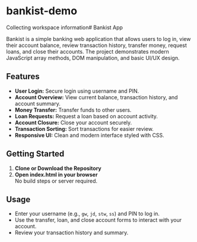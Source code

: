 # bankist-demo
Collecting workspace information# Bankist App

Bankist is a simple banking web application that allows users to log in, view their account balance, review transaction history, transfer money, request loans, and close their accounts. The project demonstrates modern JavaScript array methods, DOM manipulation, and basic UI/UX design.

## Features

- **User Login:** Secure login using username and PIN.
- **Account Overview:** View current balance, transaction history, and account summary.
- **Money Transfer:** Transfer funds to other users.
- **Loan Requests:** Request a loan based on account activity.
- **Account Closure:** Close your account securely.
- **Transaction Sorting:** Sort transactions for easier review.
- **Responsive UI:** Clean and modern interface styled with CSS.

## Getting Started

1. **Clone or Download the Repository**
2. **Open index.html in your browser**  
   No build steps or server required.

## Usage

- Enter your username (e.g., `gw`, `jd`, `stw`, `ss`) and PIN to log in.
- Use the transfer, loan, and close account forms to interact with your account.
- Review your transaction history and summary.
